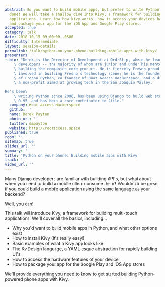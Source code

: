 ```yaml
---
abstract: Do you want to build mobile apps, but prefer to write Python? It can be
  done! We will take a shallow dive into Kivy, a framework for building multi-touch
  applications. Learn how how kivy works, how to access your devices hardware features,
  and package your app for the iOS App and Google Play stores.
accepted: true
category: talk
date: 2018-10-15 09:00:00 -0500
difficulty: Intermediate
layout: session-details
permalink: /talk/python-on-your-phone-building-mobile-apps-with-kivy/
presenters:
- bio: "Derek is the Director of Development at OrdrSlip, where he leads a team of\
    \ developers -- the majority of whom are junior and under his mentorship -- in\
    \ building the companies core product. He is fiercely Fresno-proud and is actively\
    \ involved in building Fresno's technology scene; he is the founder and lead organizer\
    \ of Fresno Python, co-founder of Root Access Hackerspace, and a director at 59DaysOfCode,\
    \ a non-profit aimed at growing tech in the San Joaquin Valley.

He's been\
    \ writing Python since 2006, has been using Django to build web stuff since version\
    \ 0.95, and has been a core contributor to Qtile."
  company: Root Access Hackerspace
  github: ''
  name: Derek Payton
  photo_url: ''
  twitter: dmpayton
  website: http://rootaccess.space
published: true
room: ''
sitemap: true
slides_url: ''
summary: ''
title: 'Python on your phone: Building mobile apps with Kivy'
track: ''
video_url: ''
---
```


Many Django developers are familiar with building API's, but what about when you need to build a mobile client consume them? Wouldn't it be great if you could build a mobile application using the same language as your backend?

Well, you can!

This talk will introduce Kivy, a framework for building multi-touch applications. We'll cover all the basics, including...

- Why you'd want to build mobile apps in Python, and what other options exist
- How to install Kivy (It's really easy!)
- Basic examples of what a Kivy app looks like
- The Kv Design language, a YAML-esque abstraction for rapidly building UI's
- How to access the hardware features of your device
- How to package your app for the Google Play and iOS App stores

We'll provide everything you need to know to get started building Python-powered phone apps with Kivy.
